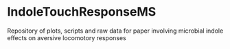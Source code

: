 # IndoleTouchResponseMS
Repository of plots, scripts and raw data for paper involving microbial indole effects on aversive locomotory responses
